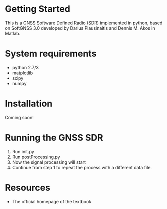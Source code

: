 # Getting Started

This is a GNSS Software Defined Radio (SDR) implemented in python, based on SoftGNSS 3.0 developed by Darius Plausinaitis and Dennis M. Akos in Matlab.

# System requirements

* python 2.7/3
* matplotlib
* scipy
* numpy

# Installation

Coming soon!

# Running the GNSS SDR

1. Run init.py
5. Run postProcessing.py
6. Now the signal processing will start
7. Continue from step 1 to repeat the process with a different data file.

# Resources
* The official homepage of the textbook
 
